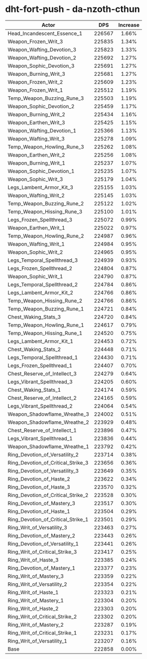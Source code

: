 # dht-fort-push - da-nzoth-cthun
| Actor | DPS | Increase |
|---|:---:|:---:|
|Head_Incandescent_Essence_1|226567|1.66%|
|Weapon_Frozen_Writ_3|225835|1.34%|
|Weapon_Wafting_Devotion_3|225823|1.33%|
|Weapon_Wafting_Devotion_2|225692|1.27%|
|Weapon_Sophic_Devotion_3|225691|1.27%|
|Weapon_Burning_Writ_3|225681|1.27%|
|Weapon_Frozen_Writ_2|225609|1.23%|
|Weapon_Frozen_Writ_1|225512|1.19%|
|Temp_Weapon_Buzzing_Rune_3|225503|1.19%|
|Weapon_Sophic_Devotion_2|225459|1.17%|
|Weapon_Burning_Writ_2|225434|1.16%|
|Weapon_Earthen_Writ_3|225425|1.15%|
|Weapon_Wafting_Devotion_1|225366|1.13%|
|Weapon_Wafting_Writ_3|225278|1.09%|
|Temp_Weapon_Howling_Rune_3|225262|1.08%|
|Weapon_Earthen_Writ_2|225256|1.08%|
|Weapon_Burning_Writ_1|225237|1.07%|
|Weapon_Sophic_Devotion_1|225235|1.07%|
|Weapon_Sophic_Writ_3|225179|1.04%|
|Legs_Lambent_Armor_Kit_3|225155|1.03%|
|Weapon_Wafting_Writ_2|225145|1.03%|
|Temp_Weapon_Buzzing_Rune_2|225122|1.02%|
|Temp_Weapon_Hissing_Rune_3|225100|1.01%|
|Legs_Frozen_Spellthread_3|225072|0.99%|
|Weapon_Earthen_Writ_1|225022|0.97%|
|Temp_Weapon_Howling_Rune_2|224987|0.96%|
|Weapon_Wafting_Writ_1|224984|0.95%|
|Weapon_Sophic_Writ_2|224965|0.95%|
|Legs_Temporal_Spellthread_3|224939|0.93%|
|Legs_Frozen_Spellthread_2|224804|0.87%|
|Weapon_Sophic_Writ_1|224790|0.87%|
|Legs_Temporal_Spellthread_2|224784|0.86%|
|Legs_Lambent_Armor_Kit_2|224766|0.86%|
|Temp_Weapon_Hissing_Rune_2|224766|0.86%|
|Temp_Weapon_Buzzing_Rune_1|224721|0.84%|
|Chest_Waking_Stats_3|224720|0.84%|
|Temp_Weapon_Howling_Rune_1|224617|0.79%|
|Temp_Weapon_Hissing_Rune_1|224520|0.75%|
|Legs_Lambent_Armor_Kit_1|224453|0.72%|
|Chest_Waking_Stats_2|224448|0.71%|
|Legs_Temporal_Spellthread_1|224430|0.71%|
|Legs_Frozen_Spellthread_1|224407|0.70%|
|Chest_Reserve_of_Intellect_3|224279|0.64%|
|Legs_Vibrant_Spellthread_3|224205|0.60%|
|Chest_Waking_Stats_1|224174|0.59%|
|Chest_Reserve_of_Intellect_2|224165|0.59%|
|Legs_Vibrant_Spellthread_2|224064|0.54%|
|Weapon_Shadowflame_Wreathe_3|224002|0.51%|
|Weapon_Shadowflame_Wreathe_2|223929|0.48%|
|Chest_Reserve_of_Intellect_1|223896|0.47%|
|Legs_Vibrant_Spellthread_1|223836|0.44%|
|Weapon_Shadowflame_Wreathe_1|223792|0.42%|
|Ring_Devotion_of_Versatility_2|223714|0.38%|
|Ring_Devotion_of_Critical_Strike_3|223656|0.36%|
|Ring_Devotion_of_Versatility_3|223649|0.35%|
|Ring_Devotion_of_Haste_2|223622|0.34%|
|Ring_Devotion_of_Haste_3|223570|0.32%|
|Ring_Devotion_of_Critical_Strike_2|223528|0.30%|
|Ring_Devotion_of_Mastery_3|223517|0.30%|
|Ring_Devotion_of_Haste_1|223504|0.29%|
|Ring_Devotion_of_Critical_Strike_1|223501|0.29%|
|Ring_Writ_of_Versatility_3|223463|0.27%|
|Ring_Devotion_of_Mastery_2|223443|0.26%|
|Ring_Devotion_of_Versatility_1|223441|0.26%|
|Ring_Writ_of_Critical_Strike_3|223417|0.25%|
|Ring_Writ_of_Haste_3|223385|0.24%|
|Ring_Devotion_of_Mastery_1|223377|0.23%|
|Ring_Writ_of_Mastery_3|223359|0.22%|
|Ring_Writ_of_Versatility_2|223354|0.22%|
|Ring_Writ_of_Haste_1|223323|0.21%|
|Ring_Writ_of_Mastery_1|223304|0.20%|
|Ring_Writ_of_Haste_2|223303|0.20%|
|Ring_Writ_of_Critical_Strike_2|223302|0.20%|
|Ring_Writ_of_Mastery_2|223287|0.19%|
|Ring_Writ_of_Critical_Strike_1|223231|0.17%|
|Ring_Writ_of_Versatility_1|223207|0.16%|
|Base|222858|0.00%|

